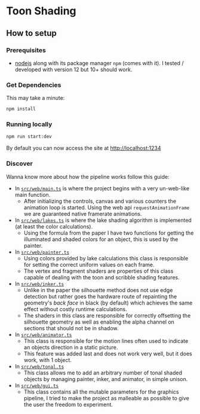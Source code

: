 # Toon Shading

## How to setup

### Prerequisites

- [nodejs](https://nodejs.org/en/) along with its package manager `npm` (comes with it). I tested / developed with version 12 but 10+ should work.

### Get Dependencies

This may take a minute:

```sh
npm install
```

### Running locally

```sh
npm run start:dev
```

By default you can now access the site at <http://localhost:1234>

### Discover

Wanna know more about how the pipeline works follow this guide:

- In [`src/web/main.ts`](src/web/main.ts) is where the project begins with a very un-web-like main function.
  - After initializing the controls, canvas and various counters the animation loop is started. Using the web api `requestAnimationFrame` we are guaranteed native framerate animations.
- In [`src/web/lakes.ts`](src/web/lakes.ts) is where the lake shading algorithm is implemented (at least the color calculations).
  - Using the formula from the paper I have two functions for getting the illuminated and shaded colors for an object, this is used by the painter.
- In [`src/web/painter.ts`](src/web/painter.ts)
  - Using colors provided by lake calculations this class is responsible for setting the correct uniform values on each frame.
  - The vertex and fragment shaders are properties of this class capable of dealing with the toon and scribble shading features.
- In [`src/web/inker.ts`](src/web/inker.ts)
  - Unlike in the paper the silhouette method does not use edge detection but rather goes the hardware route of repainting the geometry's _back face_ in black (by default) which achieves the same effect without costly runtime calculations.
  - The shaders in this class are responsible for correctly offsetting the silhouette geometry as well as enabling the alpha channel on sections that should not be in shadow.
- In [`src/web/animator.ts`](src/web/animator.ts)
  - This class is responsible for the motion lines often used to indicate an objects direction in a static picture.
  - This feature was added last and does not work very well, but it does work, with 1 object.
- In [`src/web/tonal.ts`](src/web/tonal.ts)
  - This class allows me to add an arbitrary number of tonal shaded objects by managing painter, inker, and animator, in simple unison.
- In [`src/web/gui.ts`](src/web/gui.ts)
  - This class contains all the mutable parameters for the graphics pipeline, I tried to make the project as malleable as possible to give the user the freedom to experiment.

